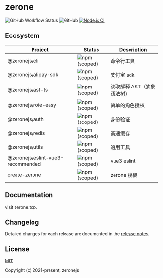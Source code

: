 # zerone

![GitHub Workflow Status](https://img.shields.io/github/actions/workflow/status/zeronejs/zerone/node.js.yml)
![GitHub](https://img.shields.io/github/license/zeronejs/zerone)
[![Node.js CI](https://github.com/zeronejs/zerone/actions/workflows/node.js.yml/badge.svg)](https://github.com/zeronejs/zerone/actions/workflows/node.js.yml)

## Ecosystem

| Project                           | Status                                                                          | Description                |
| --------------------------------- | ------------------------------------------------------------------------------- | -------------------------- |
| @zeronejs/cli                     | ![npm (scoped)](https://img.shields.io/npm/v/@zeronejs/cli)                     | 命令行工具                 |
| @zeronejs/alipay-sdk              | ![npm (scoped)](https://img.shields.io/npm/v/@zeronejs/alipay-sdk)              | 支付宝 sdk                 |
| @zeronejs/ast-ts                  | ![npm (scoped)](https://img.shields.io/npm/v/@zeronejs/ast-ts)                  | 读取解释 AST（抽象语法树） |
| @zeronejs/role-easy               | ![npm (scoped)](https://img.shields.io/npm/v/@zeronejs/role-easy)               | 简单的角色授权             |
| @zeronejs/auth                    | ![npm (scoped)](https://img.shields.io/npm/v/@zeronejs/auth)                    | 身份验证                   |
| @zeronejs/redis                   | ![npm (scoped)](https://img.shields.io/npm/v/@zeronejs/redis)                   | 高速缓存                   |
| @zeronejs/utils                   | ![npm (scoped)](https://img.shields.io/npm/v/@zeronejs/utils)                   | 通用工具                   |
| @zeronejs/eslint-vue3-recommended | ![npm (scoped)](https://img.shields.io/npm/v/@zeronejs/eslint-vue3-recommended) | vue3 eslint                |
| create-zerone                     | ![npm (scoped)](https://img.shields.io/npm/v/create-zerone)                     | zerone 模板                |

## Documentation

visit [zerone.top](https://zerone.top/).

## Changelog

Detailed changes for each release are documented in the [release notes](https://github.com/zeronejs/zerone/releases).

## License

[MIT](https://opensource.org/licenses/MIT)

Copyright (c) 2021-present, zeronejs
